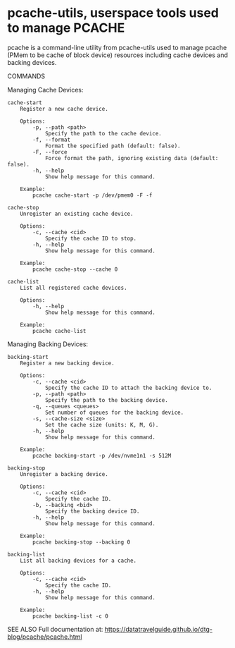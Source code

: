 # pcache-utils, userspace tools used to manage PCACHE

pcache is a command-line utility from pcache-utils used to manage pcache
(PMem to be cache of block device) resources including cache devices and backing devices.

COMMANDS

  Managing Cache Devices:

    cache-start
        Register a new cache device.

        Options:
            -p, --path <path>
                Specify the path to the cache device.
            -f, --format
                Format the specified path (default: false).
            -F, --force
                Force format the path, ignoring existing data (default: false).
            -h, --help
                Show help message for this command.

        Example:
            pcache cache-start -p /dev/pmem0 -F -f

    cache-stop
        Unregister an existing cache device.

        Options:
            -c, --cache <cid>
                Specify the cache ID to stop.
            -h, --help
                Show help message for this command.

        Example:
            pcache cache-stop --cache 0

    cache-list
        List all registered cache devices.

        Options:
            -h, --help
                Show help message for this command.

        Example:
            pcache cache-list


  Managing Backing Devices:

    backing-start
        Register a new backing device.

        Options:
            -c, --cache <cid>
                Specify the cache ID to attach the backing device to.
            -p, --path <path>
                Specify the path to the backing device.
            -q, --queues <queues>
                Set number of queues for the backing device.
            -s, --cache-size <size>
                Set the cache size (units: K, M, G).
            -h, --help
                Show help message for this command.

        Example:
            pcache backing-start -p /dev/nvme1n1 -s 512M

    backing-stop
        Unregister a backing device.

        Options:
            -c, --cache <cid>
                Specify the cache ID.
            -b, --backing <bid>
                Specify the backing device ID.
            -h, --help
                Show help message for this command.

        Example:
            pcache backing-stop --backing 0

    backing-list
        List all backing devices for a cache.

        Options:
            -c, --cache <cid>
                Specify the cache ID.
            -h, --help
                Show help message for this command.

        Example:
            pcache backing-list -c 0

SEE ALSO
    Full documentation at: https://datatravelguide.github.io/dtg-blog/pcache/pcache.html
